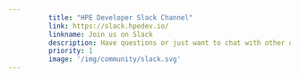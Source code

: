 ```yaml
---
          title: "HPE Developer Slack Channel"
          link: https://slack.hpedev.io/
          linkname: Join us on Slack
          description: Have questions or just want to chat with other devs who work at HPE?
          priority: 1
          image: '/img/community/slack.svg'
---
```

          